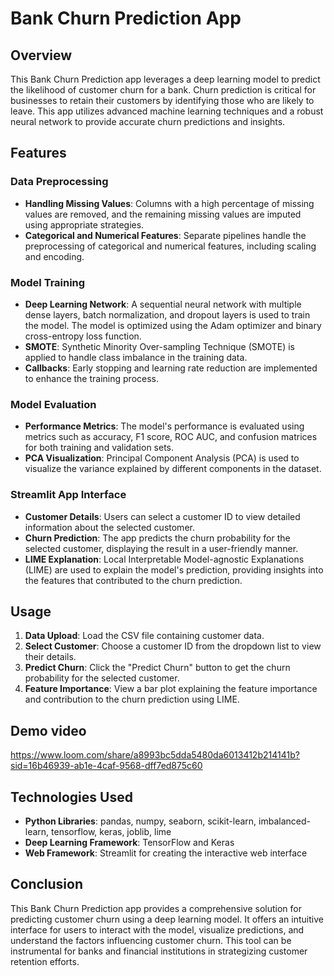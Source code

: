 # Bank Churn Prediction App

## Overview

This Bank Churn Prediction app leverages a deep learning model to predict the likelihood of customer churn for a bank. Churn prediction is critical for businesses to retain their customers by identifying those who are likely to leave. This app utilizes advanced machine learning techniques and a robust neural network to provide accurate churn predictions and insights.

## Features

### Data Preprocessing
- **Handling Missing Values**: Columns with a high percentage of missing values are removed, and the remaining missing values are imputed using appropriate strategies.
- **Categorical and Numerical Features**: Separate pipelines handle the preprocessing of categorical and numerical features, including scaling and encoding.

### Model Training
- **Deep Learning Network**: A sequential neural network with multiple dense layers, batch normalization, and dropout layers is used to train the model. The model is optimized using the Adam optimizer and binary cross-entropy loss function.
- **SMOTE**: Synthetic Minority Over-sampling Technique (SMOTE) is applied to handle class imbalance in the training data.
- **Callbacks**: Early stopping and learning rate reduction are implemented to enhance the training process.

### Model Evaluation
- **Performance Metrics**: The model's performance is evaluated using metrics such as accuracy, F1 score, ROC AUC, and confusion matrices for both training and validation sets.
- **PCA Visualization**: Principal Component Analysis (PCA) is used to visualize the variance explained by different components in the dataset.

### Streamlit App Interface
- **Customer Details**: Users can select a customer ID to view detailed information about the selected customer.
- **Churn Prediction**: The app predicts the churn probability for the selected customer, displaying the result in a user-friendly manner.
- **LIME Explanation**: Local Interpretable Model-agnostic Explanations (LIME) are used to explain the model's prediction, providing insights into the features that contributed to the churn prediction.

## Usage

1. **Data Upload**: Load the CSV file containing customer data.
2. **Select Customer**: Choose a customer ID from the dropdown list to view their details.
3. **Predict Churn**: Click the "Predict Churn" button to get the churn probability for the selected customer.
4. **Feature Importance**: View a bar plot explaining the feature importance and contribution to the churn prediction using LIME.

## Demo video
https://www.loom.com/share/a8993bc5dda5480da6013412b214141b?sid=16b46939-ab1e-4caf-9568-dff7ed875c60

## Technologies Used

- **Python Libraries**: pandas, numpy, seaborn, scikit-learn, imbalanced-learn, tensorflow, keras, joblib, lime
- **Deep Learning Framework**: TensorFlow and Keras
- **Web Framework**: Streamlit for creating the interactive web interface

## Conclusion

This Bank Churn Prediction app provides a comprehensive solution for predicting customer churn using a deep learning model. It offers an intuitive interface for users to interact with the model, visualize predictions, and understand the factors influencing customer churn. This tool can be instrumental for banks and financial institutions in strategizing customer retention efforts.
